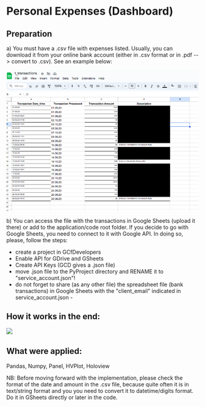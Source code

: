 # Personal Expenses (Dashboard)

## Preparation
a) You must have a .csv file with expenses listed. Usually, you can download it from your online bank account (either in .csv format or in .pdf --> convert to .csv). See an example below:


![](transactions_sample.png)

b) You can access the file with the transactions in Google Sheets (upload it there) or add to the application/code root folder. If you decide to go with Google Sheets, you need to connect to it with Google API. 
In doing so, please, follow the steps:
- create a project in GCfDevelopers
- Enable API for GDrive and GSheets
- Create API Keys (GCD gives a .json file)
- move .json file to the PyProject directory and RENAME it to  "service_account.json"!
- do not forget to share (as any other file) the spreadsheet file (bank transactions) in Google Sheets with the "client_email" indicated in service_account.json -

## How it works in the end:

![](dashboard.gif)

## What were applied: 
Pandas, Numpy, Panel, HVPlot, Holoview

NB: Before moving forward with the implementation, please check the format of the date and amount in the .csv file, because quite often it is in text/string format and you you need to convert it to datetime/digits format. Do it in GSheets directly or later in the code. 

